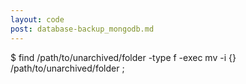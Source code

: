 ```yaml
---
layout: code
post: database-backup_mongodb.md
---
```



$ find /path/to/unarchived/folder -type f -exec mv -i {} /path/to/unarchived/folder \;
